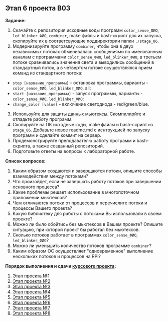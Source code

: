 ## Этап 6 проекта В03

__Задание:__  
1. Скачайте с репозитория исходные коды программ `color_sense_ФИО`, `led_blinker_ФИО`, `combiner`, make файлы и bash-скрипт для их запуска, скопируйте их в соответсвующие поддиректории папки `./stage_06`.
2. Модернизируйте программу `combiner`, чтобы она в двух независимых потоках обменивалась сообщениями по именованным каналам с программами `color_sense_ФИО`, `led_blinker_ФИО`, в третьем потоке сравнивались значения света и выводились сообщений в стандартный поток, а в четвертом потоке осуществлялся прием команд из стандартного потока:
* `stop [название_программы]` - остановка программы, варианты - `color_sense_ФИО`, `led_blinker_ФИО`, all;
* `start [название_программы]` - запуск программы, варианты - `color_sense_ФИО`, `led_blinker_ФИО`;
* `change_color [value]` - включение светодиода - red/green/blue.
3. Используйте для защиты данных мьютексы. Скомпилирйте и отладьте работу программ.
4. Скопируйте на ПК исходные коды, make файлы и bash-скрипт из `stage_06`. Добавьте новое readme.md с иснтрукцией по запуску программ и сделайте коммит на сервер.
5. Продемонстрируйте преподавателю работу программ и bash-скрипта, а также созданный репозиторий. 
6. Подготовьте ответы на вопросы к лабораторной работе.

__Список вопросов:__  
1. Каким образом создаются и заверщаются потоки, опишите способы взаимодействия между потоками?
2. Что произойдет, если не завершать работу потоков при завершении основного процесса?
3. Какие проблемы решает использование в многопоточном приложении мьютексов?
4. Чем отличаются потоки от процессов и перечислите потоки и процессы Вашего проекта?
5. Какую библиотеку для работы с потоками Вы использовали в своем проекте?
6. Можно ли было обойтись без мьютексов в Вашем проекте? Опишите ситуацию, при которой проект бы работал без мьютексов.
7. Сколько потоков работает в программах `color_sense_ФИО`, `led_blinker_ФИО`?
8. Можно ли уменьшить количество потоков программе `combiner`?
9. Каким образом ОС осуществляет "одновременное" выполнение нескольких потоков и процессов на RPi?

__Порядок выполнения и сдачи [курсового проекта](var_03_task.md):__
1. [Этап проекта №1](var_03_stage_01.md)
2. [Этап проекта №2](var_03_stage_02.md)
3. [Этап проекта №3](var_03_stage_03.md)
4. [Этап проекта №4](var_03_stage_04.md)
5. [Этап проекта №5](var_03_stage_05.md)
6. [Этап проекта №6](var_03_stage_06.md)
7. [Этап проекта №7](var_03_stage_07.md)
8. [Этап проекта №8](var_03_stage_08.md)
